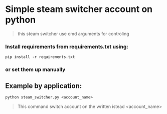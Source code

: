 # Simple steam switcher account on python
> this steam switcher use cmd arguments for controling

### Install requirements from requirements.txt using:
``` pip install -r requirements.txt ```
### or set them up manually

## Example by application:
```
python steam_switcher.py <account_name>
```
>This command switch account on the written istead <account_name>

